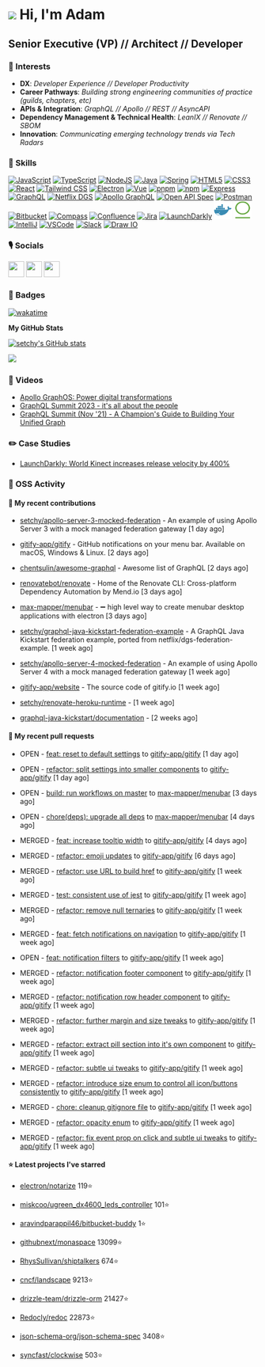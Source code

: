 ![](https://user-images.githubusercontent.com/18350557/176309783-0785949b-9127-417c-8b55-ab5a4333674e.gif) Hi, I'm Adam
============================================================================================================================

Senior Executive (VP) // Architect // Developer
-----------------------------------------------

### 🔭 Interests

- **DX**: *Developer Experience // Developer Productivity*
- **Career Pathways**: *Building strong engineering communities of practice (guilds, chapters, etc)*
- **APIs & Integration**: *GraphQL // Apollo // REST // AsyncAPI*
- **Dependency Management & Technical Health**: *LeanIX // Renovate // SBOM*
- **Innovation**: *Communicating emerging technology trends via Tech Radars*

### 💪 Skills

<p align="left">
  <a href="https://developer.mozilla.org/en-US/docs/Web/JavaScript" target="_blank" rel="noreferrer"><img src="https://raw.githubusercontent.com/danielcranney/readme-generator/main/public/icons/skills/javascript-colored.svg" width="36" height="36" alt="JavaScript" /></a>
  <a href="https://www.typescriptlang.org/" target="_blank" rel="noreferrer"><img src="https://raw.githubusercontent.com/danielcranney/readme-generator/main/public/icons/skills/typescript-colored.svg" width="36" height="36" alt="TypeScript" /></a>
  <a href="https://nodejs.org/en/" target="_blank" rel="noreferrer"><img src="https://raw.githubusercontent.com/danielcranney/readme-generator/main/public/icons/skills/nodejs-colored.svg" width="36" height="36" alt="NodeJS" /></a>
  <a href="https://www.oracle.com/java/" target="_blank" rel="noreferrer"><img src="https://raw.githubusercontent.com/danielcranney/readme-generator/main/public/icons/skills/java-colored.svg" width="36" height="36" alt="Java" /></a>
  <a href="https://spring.io/" target="_blank" rel="noreferrer"><img src="https://cdn.worldvectorlogo.com/logos/spring-3.svg" width="36" height="36" alt="Spring" /></a> 
  <a href="https://developer.mozilla.org/en-US/docs/Glossary/HTML5" target="_blank" rel="noreferrer"><img src="https://raw.githubusercontent.com/danielcranney/readme-generator/main/public/icons/skills/html5-colored.svg" width="36" height="36" alt="HTML5" /></a>
  <a href="https://www.w3.org/TR/CSS/#css" target="_blank" rel="noreferrer"><img src="https://raw.githubusercontent.com/danielcranney/readme-generator/main/public/icons/skills/css3-colored.svg" width="36" height="36" alt="CSS3" /></a>
  <a href="https://react.dev/" target="_blank" rel="noreferrer"><img src="https://cdn.worldvectorlogo.com/logos/react-2.svg" width="36" height="36" alt="React" /></a>
  <a href="https://tailwindcss.com/" target="_blank" rel="noreferrer"><img src="https://cdn.worldvectorlogo.com/logos/tailwind-css-2.svg" width="36" height="36" alt="Tailwind CSS" /></a>
  <a href="https://www.electronjs.org/" target="_blank" rel="noreferrer"><img src="https://cdn.worldvectorlogo.com/logos/electron-1.svg" width="36" height="36" alt="Electron" /></a>
  <a href="https://vuejs.org/" target="_blank" rel="noreferrer"><img src="https://cdn.worldvectorlogo.com/logos/vue-9.svg" width="36" height="36" alt="Vue" /></a>
  <a href="https://pnpm.io/" target="_blank" rel="noreferrer"><img src="https://encrypted-tbn0.gstatic.com/images?q=tbn:ANd9GcSGcwBnoTNg212cvEclMX-_qRw_P-_odFp3aafVal77Hg&s" width="36" height="36" alt="pnpm" /></a>
  <a href="https://www.npmjs.com/" target="_blank" rel="noreferrer"><img src="https://cdn.worldvectorlogo.com/logos/npm-square-red-1.svg" width="36" height="36" alt="npm" /></a>
  <a href="https://expressjs.com/" target="_blank" rel="noreferrer"><img src="https://raw.githubusercontent.com/danielcranney/readme-generator/main/public/icons/skills/express-colored.svg" width="36" height="36" alt="Express" /></a>
  <a href="https://graphql.org/" target="_blank" rel="noreferrer"><img src="https://raw.githubusercontent.com/danielcranney/readme-generator/main/public/icons/skills/graphql-colored.svg" width="36" height="36" alt="GraphQL" /></a>
  <a href="https://netflix.github.io/dgs/" target="_blank" rel="noreferrer"><img src="https://raw.githubusercontent.com/Netflix/dgs/main/docs/images/dgs-framework-brand/Icon/dgs-icon--blue.svg" width="36" height="36" alt="Netflix DGS" /></a>
  <a href="https://apollographql.com/" target="_blank" rel="noreferrer"><img src="https://cdn.worldvectorlogo.com/logos/apollo-graphql-compact.svg" width="36" height="36" alt="Apollo GraphQL" /></a>
  <a href="https://swagger.io/specification/" target="_blank" rel="noreferrer"><img src="https://cdn.worldvectorlogo.com/logos/openapi-1.svg" width="36" height="36" alt="Open API Spec" /></a>
  <a href="https://www.postman.com//" target="_blank" rel="noreferrer"><img src="https://cdn.worldvectorlogo.com/logos/postman.svg" width="36" height="36" alt="Postman" /></a>
  <a href="https://www.atlassian.com/software/bitbucket" target="_blank" rel="noreferrer"><img src="https://cdn.worldvectorlogo.com/logos/bitbucket-icon.svg" width="36" height="36" alt="Bitbucket" /></a>
  <a href="https://www.atlassian.com/software/compass" target="_blank" rel="noreferrer"><img src="https://cdn.worldvectorlogo.com/logos/atlassian-compass-1.svg" width="36" height="36" alt="Compass" /></a>
  <a href="https://www.atlassian.com/software/confluence" target="_blank" rel="noreferrer"><img src="https://cdn.worldvectorlogo.com/logos/confluence-1.svg" width="36" height="36" alt="Confluence" /></a>
  <a href="https://www.atlassian.com/software/jira" target="_blank" rel="noreferrer"><img src="https://cdn.worldvectorlogo.com/logos/jira-1.svg" width="36" height="36" alt="Jira" /></a>
  <a href="https://launchdarkly.com/" target="_blank" rel="noreferrer"><img src="https://cdn.worldvectorlogo.com/logos/launchdarkly-2.svg" width="36" height="36" alt="LaunchDarkly" /></a>
  <a href="https://docker.com/" target="_blank" rel="noreferrer"><img src="https://raw.githubusercontent.com/nx211/homer-icons/master/png/docker.png" width="36" height="36" alt="Docker" /></a>
  <a href="https://jfrog.com/artifactory/" target="_blank" rel="noreferrer"><img src="https://raw.githubusercontent.com/nx211/homer-icons/master/png/artifactory.png" width="36" height="36" alt="Artifactory" /></a>
  <a href="https://www.jetbrains.com/idea/" target="_blank" rel="noreferrer"><img src="https://cdn.worldvectorlogo.com/logos/intellij-idea-1.svg" width="36" height="36" alt="IntelliJ" /></a>
  <a href="https://code.visualstudio.com/" target="_blank" rel="noreferrer"><img src="https://cdn.worldvectorlogo.com/logos/visual-studio-code-1.svg" width="36" height="36" alt="VSCode" /></a>
  <a href="https://slack.com/" target="_blank" rel="noreferrer"><img src="https://cdn.worldvectorlogo.com/logos/slack-new-logo.svg" width="36" height="36" alt="Slack" /></a>
  <a href="https://drawio-app.com/" target="_blank" rel="noreferrer"><img src="https://cdn.worldvectorlogo.com/logos/draw-io.svg" width="36" height="36" alt="Draw IO" /></a>
</p>

                      

### 🎙️ Socials
                  
<p align="left">
  <a href="https://www.github.com/setchy" target="_blank" rel="noreferrer"><img src="https://raw.githubusercontent.com/danielcranney/readme-generator/main/public/icons/socials/github.svg" width="32" height="32" /></a>
  <a href="https://www.linkedin.com/in/adamsetch" target="_blank" rel="noreferrer"><img src="https://raw.githubusercontent.com/danielcranney/readme-generator/main/public/icons/socials/linkedin.svg" width="32" height="32" /></a>
  <a href="https://www.twitter.com/setchy87" target="_blank" rel="noreferrer"><img src="https://raw.githubusercontent.com/danielcranney/readme-generator/main/public/icons/socials/twitter.svg" width="32" height="32" /></a>
</p>

### 📛 Badges

[![wakatime](https://wakatime.com/badge/user/2b948ae2-4be1-4020-8a57-7de60b53fe1d.svg)](https://wakatime.com/@2b948ae2-4be1-4020-8a57-7de60b53fe1d)

<b>My GitHub Stats</b>

<a href="http://www.github.com/setchy"><img src="https://github-readme-stats.vercel.app/api?username=setchy&show_icons=true&hide=&count_private=true&title_color=0891b2&text_color=ffffff&icon_color=0891b2&bg_color=1c1917&hide_border=true&show_icons=true" alt="setchy's GitHub stats" /></a>

<a href="http://www.github.com/setchy"><img src="https://github-readme-streak-stats.herokuapp.com/?user=setchy&stroke=ffffff&background=1c1917&ring=0891b2&fire=0891b2&currStreakNum=ffffff&currStreakLabel=0891b2&sideNums=ffffff&sideLabels=ffffff&dates=ffffff&hide_border=true" /></a>

### 📼 Videos

- [Apollo GraphOS: Power digital transformations](https://www.apollographql.com/enterprise?wvideo=4fu2lsjssc)
- [GraphQL Summit 2023 - it's all about the people](https://www.youtube.com/watch?v=090IWEcHbJc)
- [GraphQL Summit (Nov '21) - A Champion's Guide to Building Your Unified Graph](https://www.apollographql.com/events/roundtable/graphql-summit-november-2021/a-champions-guide-to-building-your-unified-graph)

### ✏️ Case Studies

- [LaunchDarkly: World Kinect increases release velocity by 400%](https://launchdarkly.com/case-studies/world-kinect/)

### 🎯 OSS Activity
#### 🚀 My recent contributions



- [setchy/apollo-server-3-mocked-federation](https://github.com/setchy/apollo-server-3-mocked-federation) - An example of using Apollo Server 3 with a mock managed federation gateway [1 day ago]

- [gitify-app/gitify](https://github.com/gitify-app/gitify) - GitHub notifications on your menu bar. Available on macOS, Windows &amp; Linux. [2 days ago]

- [chentsulin/awesome-graphql](https://github.com/chentsulin/awesome-graphql) - Awesome list of GraphQL [2 days ago]

- [renovatebot/renovate](https://github.com/renovatebot/renovate) - Home of the Renovate CLI: Cross-platform Dependency Automation by Mend.io [3 days ago]

- [max-mapper/menubar](https://github.com/max-mapper/menubar) - ➖ high level way to create menubar desktop applications with electron [3 days ago]

- [setchy/graphql-java-kickstart-federation-example](https://github.com/setchy/graphql-java-kickstart-federation-example) - A GraphQL Java Kickstart federation example, ported from netflix/dgs-federation-example. [1 week ago]

- [setchy/apollo-server-4-mocked-federation](https://github.com/setchy/apollo-server-4-mocked-federation) - An example of using Apollo Server 4 with a mock managed federation gateway [1 week ago]

- [gitify-app/website](https://github.com/gitify-app/website) - The source code of gitify.io [1 week ago]

- [setchy/renovate-heroku-runtime](https://github.com/setchy/renovate-heroku-runtime) -  [1 week ago]

- [graphql-java-kickstart/documentation](https://github.com/graphql-java-kickstart/documentation) -  [2 weeks ago]

#### 🎉 My recent pull requests



- OPEN - [feat: reset to default settings](https://github.com/gitify-app/gitify/pull/1321) to [gitify-app/gitify](https://github.com/gitify-app/gitify) [1 day ago]

- OPEN - [refactor: split settings into smaller components](https://github.com/gitify-app/gitify/pull/1320) to [gitify-app/gitify](https://github.com/gitify-app/gitify) [1 day ago]

- OPEN - [build: run workflows on master](https://github.com/max-mapper/menubar/pull/482) to [max-mapper/menubar](https://github.com/max-mapper/menubar) [3 days ago]

- OPEN - [chore(deps): upgrade all deps](https://github.com/max-mapper/menubar/pull/481) to [max-mapper/menubar](https://github.com/max-mapper/menubar) [4 days ago]

- MERGED - [feat: increase tooltip width](https://github.com/gitify-app/gitify/pull/1313) to [gitify-app/gitify](https://github.com/gitify-app/gitify) [4 days ago]

- MERGED - [refactor: emoji updates](https://github.com/gitify-app/gitify/pull/1310) to [gitify-app/gitify](https://github.com/gitify-app/gitify) [6 days ago]

- MERGED - [refactor: use URL to build href](https://github.com/gitify-app/gitify/pull/1309) to [gitify-app/gitify](https://github.com/gitify-app/gitify) [1 week ago]

- MERGED - [test: consistent use of jest](https://github.com/gitify-app/gitify/pull/1308) to [gitify-app/gitify](https://github.com/gitify-app/gitify) [1 week ago]

- MERGED - [refactor: remove null ternaries](https://github.com/gitify-app/gitify/pull/1306) to [gitify-app/gitify](https://github.com/gitify-app/gitify) [1 week ago]

- MERGED - [feat: fetch notifications on navigation](https://github.com/gitify-app/gitify/pull/1305) to [gitify-app/gitify](https://github.com/gitify-app/gitify) [1 week ago]

- OPEN - [feat: notification filters](https://github.com/gitify-app/gitify/pull/1304) to [gitify-app/gitify](https://github.com/gitify-app/gitify) [1 week ago]

- MERGED - [refactor: notification footer component](https://github.com/gitify-app/gitify/pull/1303) to [gitify-app/gitify](https://github.com/gitify-app/gitify) [1 week ago]

- MERGED - [refactor: notification row header component](https://github.com/gitify-app/gitify/pull/1302) to [gitify-app/gitify](https://github.com/gitify-app/gitify) [1 week ago]

- MERGED - [refactor: further margin and size tweaks](https://github.com/gitify-app/gitify/pull/1301) to [gitify-app/gitify](https://github.com/gitify-app/gitify) [1 week ago]

- MERGED - [refactor: extract pill section into it&#39;s own component](https://github.com/gitify-app/gitify/pull/1296) to [gitify-app/gitify](https://github.com/gitify-app/gitify) [1 week ago]

- MERGED - [refactor: subtle ui tweaks](https://github.com/gitify-app/gitify/pull/1295) to [gitify-app/gitify](https://github.com/gitify-app/gitify) [1 week ago]

- MERGED - [refactor: introduce size enum to control all icon/buttons consistently](https://github.com/gitify-app/gitify/pull/1294) to [gitify-app/gitify](https://github.com/gitify-app/gitify) [1 week ago]

- MERGED - [chore: cleanup gitignore file](https://github.com/gitify-app/gitify/pull/1293) to [gitify-app/gitify](https://github.com/gitify-app/gitify) [1 week ago]

- MERGED - [refactor: opacity enum](https://github.com/gitify-app/gitify/pull/1292) to [gitify-app/gitify](https://github.com/gitify-app/gitify) [1 week ago]

- MERGED - [refactor: fix event prop on click and subtle ui tweaks](https://github.com/gitify-app/gitify/pull/1291) to [gitify-app/gitify](https://github.com/gitify-app/gitify) [1 week ago]

#### ⭐ Latest projects I've starred



- [electron/notarize](https://github.com/electron/notarize) 119⭐

- [miskcoo/ugreen_dx4600_leds_controller](https://github.com/miskcoo/ugreen_dx4600_leds_controller) 101⭐

- [aravindparappil46/bitbucket-buddy](https://github.com/aravindparappil46/bitbucket-buddy) 1⭐

- [githubnext/monaspace](https://github.com/githubnext/monaspace) 13099⭐

- [RhysSullivan/shiptalkers](https://github.com/RhysSullivan/shiptalkers) 674⭐

- [cncf/landscape](https://github.com/cncf/landscape) 9213⭐

- [drizzle-team/drizzle-orm](https://github.com/drizzle-team/drizzle-orm) 21427⭐

- [Redocly/redoc](https://github.com/Redocly/redoc) 22873⭐

- [json-schema-org/json-schema-spec](https://github.com/json-schema-org/json-schema-spec) 3408⭐

- [syncfast/clockwise](https://github.com/syncfast/clockwise) 503⭐


